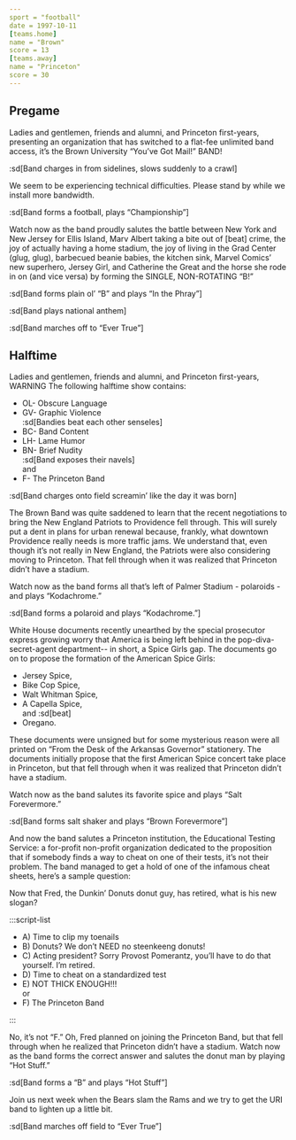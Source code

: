 ```yaml
---
sport = "football"
date = 1997-10-11
[teams.home]
name = "Brown"
score = 13
[teams.away]
name = "Princeton"
score = 30
---
```


## Pregame

Ladies and gentlemen, friends and alumni, and Princeton first-years, presenting an organization that has switched to a flat-fee unlimited band access, it’s the Brown University “You’ve Got Mail!” BAND!

:sd[Band charges in from sidelines, slows suddenly to a crawl]

We seem to be experiencing technical difficulties. Please stand by while we install more bandwidth.

:sd[Band forms a football, plays “Championship”]

Watch now as the band proudly salutes the battle between New York and New Jersey for Ellis Island, Marv Albert taking a bite out of [beat] crime, the joy of actually having a home stadium, the joy of living in the Grad Center (glug, glug), barbecued beanie babies, the kitchen sink, Marvel Comics’ new superhero, Jersey Girl, and Catherine the Great and the horse she rode in on (and vice versa) by forming the SINGLE, NON-ROTATING “B!”

:sd[Band forms plain ol’ “B” and plays “In the Phray”]

:sd[Band plays national anthem]

:sd[Band marches off to “Ever True”]

## Halftime

Ladies and gentlemen, friends and alumni, and Princeton first-years, WARNING The following halftime show contains:

- OL- Obscure Language
- GV- Graphic Violence\
  :sd[Bandies beat each other senseles]
- BC- Band Content
- LH- Lame Humor
- BN- Brief Nudity\
   :sd[Band exposes their navels]\
   and
- F- The Princeton Band

:sd[Band charges onto field screamin’ like the day it was born]

The Brown Band was quite saddened to learn that the recent negotiations to bring the New England Patriots to Providence fell through. This will surely put a dent in plans for urban renewal because, frankly, what downtown Providence really needs is more traffic jams. We understand that, even though it’s not really in New England, the Patriots were also considering moving to Princeton. That fell through when it was realized that Princeton didn’t have a stadium.

Watch now as the band forms all that’s left of Palmer Stadium - polaroids - and plays “Kodachrome.”

:sd[Band forms a polaroid and plays “Kodachrome.”]

White House documents recently unearthed by the special prosecutor express growing worry that America is being left behind in the pop-diva-secret-agent department-- in short, a Spice Girls gap. The documents go on to propose the formation of the American Spice Girls:

- Jersey Spice,
- Bike Cop Spice,
- Walt Whitman Spice,
- A Capella Spice,\
   and :sd[beat]
- Oregano.

These documents were unsigned but for some mysterious reason were all printed on “From the Desk of the Arkansas Governor” stationery. The documents initially propose that the first American Spice concert take place in Princeton, but that fell through when it was realized that Princeton didn’t have a stadium.

Watch now as the band salutes its favorite spice and plays “Salt Forevermore.”

:sd[Band forms salt shaker and plays “Brown Forevermore”]

And now the band salutes a Princeton institution, the Educational Testing Service: a for-profit non-profit organization dedicated to the proposition that if somebody finds a way to cheat on one of their tests, it’s not their problem. The band managed to get a hold of one of the infamous cheat sheets, here’s a sample question:

Now that Fred, the Dunkin’ Donuts donut guy, has retired, what is his new slogan?

:::script-list

- A) Time to clip my toenails
- B) Donuts? We don’t NEED no steenkeeng donuts!
- C) Acting president? Sorry Provost Pomerantz, you’ll have to do that yourself. I’m retired.
- D) Time to cheat on a standardized test
- E) NOT THICK ENOUGH!!!\
   or
- F) The Princeton Band

:::

No, it’s not “F.” Oh, Fred planned on joining the Princeton Band, but that fell through when he realized that Princeton didn’t have a stadium. Watch now as the band forms the correct answer and salutes the donut man by playing “Hot Stuff.”

:sd[Band forms a “B” and plays “Hot Stuff”]

Join us next week when the Bears slam the Rams and we try to get the URI band to lighten up a little bit.

:sd[Band marches off field to “Ever True”]
